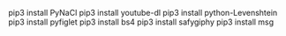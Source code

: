 pip3 install PyNaCl 
pip3 install youtube-dl
pip3 install python-Levenshtein
pip3 install pyfiglet
pip3 install bs4
pip3 install safygiphy
pip3 install msg